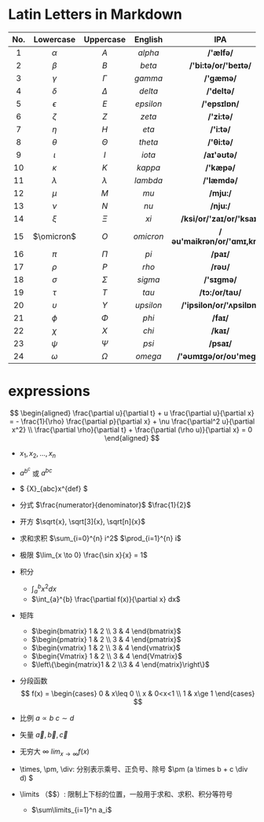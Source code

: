 # Latin Letters in Markdown

| No.  | Lowercase  | Uppercase  |  English  |              IPA              |
| :--: | :--------: | :--------: | :-------: | :---------------------------: |
| $1$  |  $\alpha$  |    $A$     |  $alpha$  |          **/'ælfə/**          |
| $2$  |  $\beta$   |    $B$     |  $beta$   |    **/'bi:tə/or/'beɪtə/**     |
| $3$  |  $\gamma$  |  $\Gamma$  |  $gamma$  |          **/'gæmə/**          |
| $4$  |  $\delta$  |  $\Delta$  |  $delta$  |         **/'deltə/**          |
| $5$  | $\epsilon$ |    $E$     | $epsilon$ |        **/'epsɪlɒn/**         |
| $6$  |  $\zeta$   |    $Z$     |  $zeta$   |         **/'zi:tə/**          |
| $7$  |   $\eta$   |    $H$     |   $eta$   |          **/'i:tə/**          |
| $8$  |  $\theta$  |  $\Theta$  |  $theta$  |         **/'θi:tə/**          |
| $9$  |  $\iota$   |    $I$     |  $iota$   |         **/aɪ'əʊtə/**         |
| $10$ |  $\kappa$  |    $K$     |  $kappa$  |          **/'kæpə/**          |
| $11$ | $\lambda$  | $\lambda$  | $lambda$  |         **/'læmdə/**          |
| $12$ |   $\mu$    |    $M$     |   $mu$    |          **/mju:/**           |
| $13$ |   $\nu$    |    $N$     |   $nu$    |          **/nju:/**           |
| $14$ |   $\xi$    |   $\Xi$    |   $xi$    |   **/ksi/or/'zaɪ/or/'ksaɪ/**  |
| $15$ | $\omicron$ |    $O$     | $omicron$ | **/əu'maikrən/or/'ɑmɪ,krɑn/** |
| $16$ |   $\pi$    |   $\Pi$    |   $pi$    |           **/paɪ/**           |
| $17$ |   $\rho$   |    $P$     |   $rho$   |           **/rəʊ/**           |
| $18$ |  $\sigma$  |  $\Sigma$  |  $sigma$  |         **/'sɪɡmə/**          |
| $19$ |   $\tau$   |    $T$     |   $tau$   |       **/tɔ:/or/taʊ/**        |
| $20$ | $\upsilon$ | $\Upsilon$ | $upsilon$ |  **/'ipsilon/or/'ʌpsilɒn/**   |
| $21$ |   $\phi$   |   $\Phi$   |   $phi$   |           **/faɪ/**           |
| $22$ |   $\chi$   |    $X$     |   $chi$   |           **/kaɪ/**           |
| $23$ |   $\psi$   |   $\Psi$   |   $psi$   |          **/psaɪ/**           |
| $24$ |  $\omega$  |  $\Omega$  |  $omega$  |   **/'əʊmɪɡə/or/oʊ'meɡə/**    |


# expressions

$$ 
\begin{aligned}
\frac{\partial u}{\partial t} + u \frac{\partial u}{\partial x} = - \frac{1}{\rho} \frac{\partial p}{\partial x} + \nu \frac{\partial^2 u}{\partial x^2} \\
\frac{\partial \rho}{\partial t} + \frac{\partial (\rho u)}{\partial x} = 0
\end{aligned} 
$$

- $x_1, x_2, ..., x_n$

- $a^{b^c}$ 或 $a^{bc}$

- $ {X}_{abc}x^{def} $
- 分式 $\frac{numerator}{denominator}$ $\frac{1}{2}$
- 开方 $\sqrt{x}, \sqrt[3]{x}, \sqrt[n]{x}$
- 求和求积 $\sum_{i=0}^{n} i^2$ $\prod_{i=1}^{n} i$
- 极限 $\lim_{x \to 0} \frac{\sin x}{x} = 1$
- 积分 
  - $\int_{a}^{b} x^2 dx$ 
  - $\int_{a}^{b} \frac{\partial f(x)}{\partial x} dx$
- 矩阵
  - $\begin{bmatrix} 1 & 2 \\ 3 & 4 \end{bmatrix}$
  - $\begin{pmatrix} 1 & 2 \\ 3 & 4 \end{pmatrix}$
  - $\begin{vmatrix} 1 & 2 \\ 3 & 4 \end{vmatrix}$
  - $\begin{Vmatrix} 1 & 2 \\ 3 & 4 \end{Vmatrix}$
  - $\left\{\begin{matrix}1 & 2 \\3 & 4 \end{matrix}\right\}$
- 分段函数
$$ f(x) =
\begin{cases}
0 & x\leq 0 \\
x & 0<x<1 \\
1 & x\ge
1 \end{cases} $$
- 比例 $a \propto b$ $c \sim d$
- 矢量 $\vec{a}, \vec{b}, \vec{c}$
- 无穷大 $\infty$ $lim_{x\to\infty}f(x)$
- \times, \pm, \div: 分别表示乘号、正负号、除号 $\pm (a \times b + c \div d) $
- \limits （$$）: 限制上下标的位置，一般用于求和、求积、积分等符号
  -  $\sum\limits_{i=1}^n a_i$
